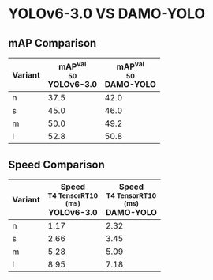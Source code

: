 ---
---
# YOLOv6-3.0 VS DAMO-YOLO

## mAP Comparison

| **Variant** | <center><span style='width: 400px;'>**mAP<sup>val<br>50**<br>**YOLOv6-3.0**</span></center> | <center><span style='width: 400px;'>**mAP<sup>val<br>50**<br>**DAMO-YOLO**</span></center> |
|----|----------------------------------|------------------------------------|
| n | 37.5 | 42.0 |
| s | 45.0 | 46.0 |
| m | 50.0 | 49.2 |
| l | 52.8 | 50.8 |

## Speed Comparison

| **Variant** | <center><span style='width: 200px;'>**Speed**<br><sup>T4 TensorRT10<br>(ms)</sup><br>**YOLOv6-3.0**</span></center> | <center><span style='width: 200px;'>**Speed**<br><sup>T4 TensorRT10<br>(ms)</sup><br>**DAMO-YOLO**</span></center> |
|---------|-----------------------|-----------------------|
| n | 1.17 | 2.32 |
| s | 2.66 | 3.45 |
| m | 5.28 | 5.09 |
| l | 8.95 | 7.18 |
